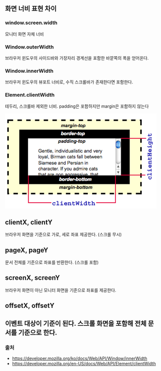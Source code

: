 ## 화면 너비 표현 차이
### window.screen.width
모니터 화면 자체 너비

### Window.outerWidth
브라우저 윈도우의 사이드바와 가장자리 경계선을 포함한 바깥쪽의 폭을 얻어온다.

### Window.innerWidth
브라우저 윈도우의 뷰포트 너비로, 수직 스크롤바가 존재한다면 포함한다.

### Element.clientWidth
테두리, 스크롤바 제외한 너비. padding은 포함하지만 margin은 포함하지 않는다

<img src="../assets/HTML/clientwidth-ex.PNG" width="500">

## clientX, clientY
브라우저 화면을 기준으로 가로, 세로 좌표 제공한다. (스크롤 무시)

## pageX, pageY
문서 전체를 기준으로 좌표를 반환한다. (스크롤 포함)

## screenX, screenY
브라우저 화면이 아닌 모니터 화면을 기준으로 좌표를 제공한다.

## offsetX, offsetY
이벤트 대상이 기준이 된다. 스크롤 화면을 포함해 전체 문서를 기준으로 한다.
---
### 출처
- https://developer.mozilla.org/ko/docs/Web/API/Window/innerWidth
- https://developer.mozilla.org/en-US/docs/Web/API/Element/clientWidth